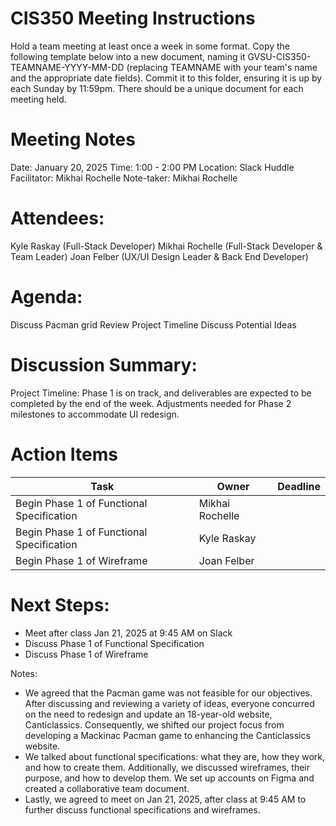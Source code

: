 # CIS350 Meeting Instructions

Hold a team meeting at least once a week in some format. Copy the following template below into a new document, naming it GVSU-CIS350-TEAMNAME-YYYY-MM-DD (replacing TEAMNAME with your team's name and the appropriate date fields). Commit it to this folder, ensuring it is up by each Sunday by 11:59pm. There should be a unique document for each meeting held.


# Meeting Notes
Date: January 20, 2025
Time: 1:00 - 2:00 PM
Location: Slack Huddle
Facilitator: Mikhai Rochelle
Note-taker: Mikhai Rochelle

# Attendees:
Kyle Raskay (Full-Stack Developer)
Mikhai Rochelle (Full-Stack Developer & Team Leader)
Joan Felber (UX/UI Design Leader & Back End Developer)

# Agenda:
Discuss Pacman grid
Review Project Timeline
Discuss Potential Ideas

# Discussion Summary:
Project Timeline:
Phase 1 is on track, and deliverables are expected to be completed by the end of the week.
Adjustments needed for Phase 2 milestones to accommodate UI redesign.

# Action Items

| Task                              | Owner           | Deadline |
|-----------------------------------|-----------------|----------|
| Begin Phase 1 of Functional Specification | Mikhai Rochelle |          |
| Begin Phase 1 of Functional Specification | Kyle Raskay     |          |
| Begin Phase 1 of Wireframe               | Joan Felber     |          |

# Next Steps:
- Meet after class Jan 21, 2025 at 9:45 AM on Slack
- Discuss Phase 1 of Functional Specification
- Discuss Phase 1 of Wireframe

Notes:
- We agreed that the Pacman game was not feasible for our objectives. After discussing and reviewing a variety of ideas, everyone concurred on the need to redesign and update an 18-year-old website, Canticlassics. Consequently, we shifted our project focus from developing a Mackinac Pacman game to enhancing the Canticlassics website. 
- We talked about functional specifications: what they are, how they work, and how to create them. Additionally, we discussed wireframes, their purpose, and how to develop them. We set up accounts on Figma and created a collaborative team document. 
- Lastly, we agreed to meet on Jan 21, 2025, after class at 9:45 AM to further discuss functional specifications and wireframes.
